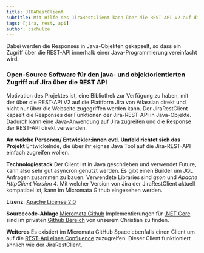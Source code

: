 ```yaml
---
title: JIRARestClient
subtitle: Mit Hilfe des JiraRestClient kann über die REST-API V2 auf die Plattform Jira von Atlassian direkt zugegriffen werden.
tags: [jira, rest, api]
author: cschulze
---
```


Dabei werden die Responses in Java-Objekten gekapselt, so dass ein Zugriff über die REST-API innerhalb einer Java-Programmierung  vereinfacht wird.

### Open-Source Software für den java- und objektorientierten Zugriff auf Jira über die REST API

Motivation des Projektes ist, eine Bibliothek zur Verfügung zu haben, mit der über die REST-API V2 auf die Plattform Jira von Atlassian  direkt und nicht nur über die Webseite zugegriffen werden kann.
 Der JiraRestClient kapselt die Responses der Funktionen  der Jira-REST-API in Java-Objekte. Dadurch kann eine Java-Anwendung auf  Jira zugreifen und die Response der REST-API direkt verwenden.

**An welche Personen/ Entwickler:innen evtl. Umfeld richtet sich das Projekt**
 Entwickelnde, die über ihr eignes Java Tool auf die Jira-REST-API einfach zugreifen wollen.

**Technologiestack**
 Der Client ist in Java geschrieben und verwendet Future, kann also sehr gut asyncron genutzt werden.
 Es gibt einen Builder um JQL Anfragen zusammen zu bauen.
 Verwendete Libraries  sind *gson* und *Apache HttpClient* *Version 4*.
 Mit welcher Version von Jira der JiraRestClient aktuell kompatibel ist, kann im Micromata Github eingesehen werden.

**Lizenz**:
 [Apache License 2.0](https://www.apache.org/licenses/LICENSE-2.0)

**Sourcecode-Ablage**
 [Micromata Github](https://github.com/micromata/JiraRestClient)
 Implementierungen für [.NET Core](https://github.com/cschulc/JiraRestClient.NETCore) sind im privaten [Github Bereich](https://github.com/cschulc/JiraRestClient.NETCore) von unserem Christian zu finden.

**Weiteres**
 Es existiert im Micromata GitHub Space ebenfalls einen Client um auf die [REST-Api eines Confluence](https://github.com/micromata/ConfluenceRestClient) zuzugreifen. Dieser Client funktioniert ähnlich wie der JiraRestClient.

